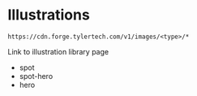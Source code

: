 # Illustrations


```
https://cdn.forge.tylertech.com/v1/images/<type>/*
```

Link to illustration library page

- spot
- spot-hero
- hero
